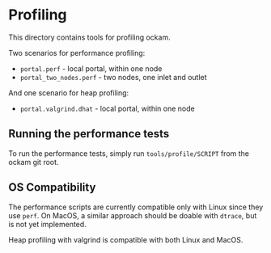 # Profiling

This directory contains tools for profiling ockam.

Two scenarios for performance profiling:
- `portal.perf` - local portal, within one node
- `portal_two_nodes.perf` - two nodes, one inlet and outlet

And one scenario for heap profiling:
- `portal.valgrind.dhat` - local portal, within one node

## Running the performance tests

To run the performance tests, simply run `tools/profile/SCRIPT` from the ockam
git root.

## OS Compatibility
The performance scripts are currently compatible only with Linux since they use `perf`.
On MacOS, a similar approach should be doable with `dtrace`, but is not yet implemented.

Heap profiling with valgrind is compatible with both Linux and MacOS.

